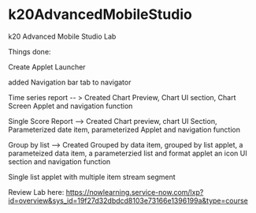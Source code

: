# k20AdvancedMobileStudio
k20 Advanced Mobile Studio Lab

Things done:

Create Applet Launcher

added Navigation bar tab to navigator

Time series report -- > Created Chart Preview, Chart UI section, Chart Screen Applet and navigation function

Single Score Report --> Created Chart preview, chart UI Section, Parameterized date item, parameterized Applet and navigation function

Group by list --> Created Grouped by data item, grouped by list applet, a parameteized data item, a parameterzied list and format applet an icon UI section and navigation function

Single list applet with multiple item stream segment


Review Lab here: https://nowlearning.service-now.com/lxp?id=overview&sys_id=19f27d32dbdcd8103e73166e1396199a&type=course
